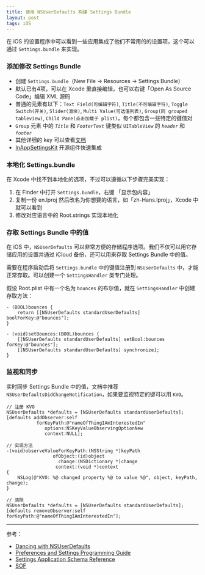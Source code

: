 ```yaml
---
title: 使用 NSUserDefaults 构建 Settings Bundle
layout: post
tags: iOS 
---
```


在 iOS 的设置程序中可以看到一些应用集成了他们不常用的的设置项，这个可以通过 `Settings.bundle` 来实现。

### 添加修改 Settings Bundle
- 创建 `Settings.bundle`（New File -> Resources -> Settings Bundle）
- 默认已有4项，可以在 Xcode 里直接编辑，也可以右键「Open As Source Code」编辑 XML 源码
- 普通的元素有以下：`Text Field(可编辑字符)`, `Title(不可编辑字符)`, `Toggle Switch(开关)`, `Slider(滑块)`, `Multi Value(可选值列表)`, `Group(同 grouped tableview)`, `Child Pane(点击加载子 plist)`，每个都包含一些特定的键值对
- `Group` 元素 中的 *`Title`* 和 *`FooterText`* 键类似 `UITableView` 的 *`header`* 和 *`footer`*
- 其他详细的 key 可以查看[文档](https://developer.apple.com/library/ios/documentation/PreferenceSettings/Conceptual/SettingsApplicationSchemaReference/Introduction/Introduction.html)
- [InAppSettingsKit](https://github.com/futuretap/InAppSettingsKit) 开源组件快速集成

### 本地化 Settings.bundle
在 Xcode 中找不到本地化的选项，不过可以遵循以下步骤完美实现：

1. 在 Finder 中打开 `Settings.bundle`，右键 「显示包内容」
2. 复制一份 en.lproj 然后改名为你想要的语言，如「zh-Hans.lproj」，Xcode 中就可以看到
3. 修改对应语言中的 Root.strings 实现本地化

### 存取 Settings Bundle 中的值
在 iOS 中，`NSUserDefaults` 可以非常方便的存储程序选项。我们不仅可以用它存储应用的设置并通过 iCloud 备份，还可以用来存取 Settings Bundle 中的值。

需要在程序启动后将 `Settings.bundle` 中的键值注册到 `NSUserDefaults` 中，才能正常存取。可以创建一个 `SettingsHandler` 类专门处理。

假设 Root.plist 中有一个名为 `bounces` 的布尔值，就在 `SettingsHandler` 中创建存取方法：

```
- (BOOL)bounces {
    return [[NSUserDefaults standardUserDefaults] boolForKey:@"bounces"];
}

- (void)setBounces:(BOOL)bounces {
    [[NSUserDefaults standardUserDefaults] setBool:bounces forKey:@"bounces"];
    [[NSUserDefaults standardUserDefaults] synchronize];
}
```

### 监视和同步
实时同步 Settings Bundle 中的值，文档中推荐 `NSUserDefaultsDidChangeNotification`，如果要监视特定的键可以用 `KVO`。

```
// 注册 KVO
NSUserDefaults *defaults = [NSUserDefaults standardUserDefaults];
[defaults addObserver:self
           forKeyPath:@"nameOfThingIAmInterestedIn"
              options:NSKeyValueObservingOptionNew
              context:NULL];
              
// 实现方法
-(void)observeValueForKeyPath:(NSString *)keyPath 
                 ofObject:(id)object
                   change:(NSDictionary *)change
                  context:(void *)context 
{
    NSLog(@"KVO: %@ changed property %@ to value %@", object, keyPath, change);
}

// 清除
NSUserDefaults *defaults = [NSUserDefaults standardUserDefaults];
[defaults removeObserver:self forKeyPath:@"nameOfThingIAmInterestedIn"];
```

---
参考：

- [Dancing with NSUserDefaults](http://dimzzy.wordpress.com/2011/02/01/dancing-with-nsuserdefaults/)
- [Preferences and Settings Programming Guide](https://developer.apple.com/library/mac/documentation/Cocoa/Conceptual/UserDefaults/Introduction/Introduction.html)
- [Settings Application Schema Reference](https://developer.apple.com/library/ios/documentation/PreferenceSettings/Conceptual/SettingsApplicationSchemaReference/Introduction/Introduction.html)
- [SOF](http://stackoverflow.com/questions/10871860/nsuserdefaultsdidchangenotification-whats-the-name-of-the-key-that-changed)